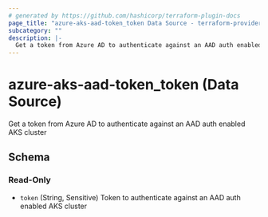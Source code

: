 ```yaml
---
# generated by https://github.com/hashicorp/terraform-plugin-docs
page_title: "azure-aks-aad-token_token Data Source - terraform-provider-azure-aks-aad-token"
subcategory: ""
description: |-
  Get a token from Azure AD to authenticate against an AAD auth enabled AKS cluster
---
```


# azure-aks-aad-token_token (Data Source)

Get a token from Azure AD to authenticate against an AAD auth enabled AKS cluster



<!-- schema generated by tfplugindocs -->
## Schema

### Read-Only

- `token` (String, Sensitive) Token to authenticate against an AAD auth enabled AKS cluster


